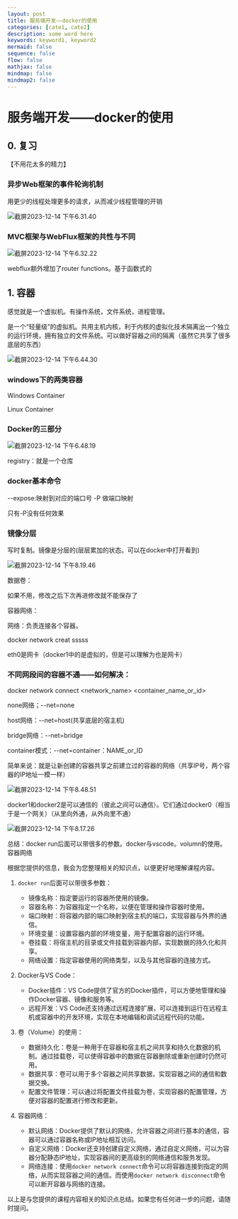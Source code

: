 ```yaml
---
layout: post
title: 服务端开发——docker的使用
categories: [cate1, cate2]
description: some word here
keywords: keyword1, keyword2
mermaid: false
sequence: false
flow: false
mathjax: false
mindmap: false
mindmap2: false
---
```


# 服务端开发——docker的使用

## 0. 复习

【不用花太多的精力】

### 异步Web框架的事件轮询机制

用更少的线程处理更多的请求，从而减少线程管理的开销

![截屏2023-12-14 下午6.31.40](https://github.com/ShadowOnYOU/images/blob/main/test202312141831910.png?raw=true)

### MVC框架与WebFlux框架的共性与不同

![截屏2023-12-14 下午6.32.22](https://github.com/ShadowOnYOU/images/blob/main/test202312141832810.png?raw=true)

webflux额外增加了router functions。基于函数式的

## 1. 容器

感觉就是一个虚拟机。有操作系统，文件系统，进程管理。

是一个“轻量级”的虚拟机。共用主机内核，利于内核的虚拟化技术隔离出一个独立的运行环境，拥有独立的文件系统。可以做好容器之间的隔离（虽然它共享了很多底层的东西）

![截屏2023-12-14 下午6.44.30](https://github.com/ShadowOnYOU/images/blob/main/test202312141844626.png?raw=true)

### windows下的两类容器

Windows Container

Linux Container

### Docker的三部分

![截屏2023-12-14 下午6.48.19](https://github.com/ShadowOnYOU/images/blob/main/test202312141848533.png?raw=true)

registry：就是一个仓库

### docker基本命令

--expose:映射到对应的端口号 -P 做端口映射

只有-P没有任何效果

### 镜像分层

写时复制。镜像是分层的(层层累加的状态。可以在docker中打开看到)

![截屏2023-12-14 下午8.19.46](https://github.com/ShadowOnYOU/images/blob/main/test202312142019848.png?raw=true)

数据卷：

如果不用，修改之后下次再进修改就不能保存了

容器网络：

网络：负责连接各个容器。

docker network creat sssss

eth0是网卡（docker1中的是虚拟的，但是可以理解为也是网卡）

### 不同网段间的容器不通——如何解决：

docker network connect <network_name> <container_name_or_id>

none网络；--net=none

host网络：--net=host(共享底层的宿主机)

bridge网络：--net=bridge

container模式：--net=container：NAME_or_ID

简单来说：就是让新创建的容器共享之前建立过的容器的网络（共享IP号，两个容器的IP地址一模一样）





![截屏2023-12-14 下午8.48.51](https://github.com/ShadowOnYOU/images/blob/main/test202312142048912.png?raw=true)

docker1和docker2是可以通信的（彼此之间可以通信）。它们通过docker0（相当于是一个网关）（从里向外通，从外向里不通）



![截屏2023-12-14 下午8.17.26](https://github.com/ShadowOnYOU/images/blob/main/test202312142017482.png?raw=true)

总结：docker run后面可以带很多的参数。docker与vscode。volumn的使用。容器网络

根据您提供的信息，我会为您整理相关的知识点，以便更好地理解课程内容。

1. `docker run`后面可以带很多参数：
   - 镜像名称：指定要运行的容器所使用的镜像。
   - 容器名称：为容器指定一个名称，以便在管理和操作容器时使用。
   - 端口映射：将容器内部的端口映射到宿主机的端口，实现容器与外界的通信。
   - 环境变量：设置容器内部的环境变量，用于配置容器的运行环境。
   - 卷挂载：将宿主机的目录或文件挂载到容器内部，实现数据的持久化和共享。
   - 网络设置：指定容器使用的网络类型，以及与其他容器的连接方式。

2. Docker与VS Code：
   - Docker插件：VS Code提供了官方的Docker插件，可以方便地管理和操作Docker容器、镜像和服务等。
   - 远程开发：VS Code还支持通过远程连接扩展，可以连接到运行在远程主机或容器中的开发环境，实现在本地编辑和调试远程代码的功能。

3. 卷（Volume）的使用：
   - 数据持久化：卷是一种用于在容器和宿主机之间共享和持久化数据的机制。通过挂载卷，可以使得容器中的数据在容器删除或重新创建时仍然可用。
   - 数据共享：卷可以用于多个容器之间共享数据，实现容器之间的通信和数据交换。
   - 配置文件管理：可以通过将配置文件挂载为卷，实现容器的配置管理，方便对容器的配置进行修改和更新。

4. 容器网络：
   - 默认网络：Docker提供了默认的网络，允许容器之间进行基本的通信，容器可以通过容器名称或IP地址相互访问。
   - 自定义网络：Docker还支持创建自定义网络，通过自定义网络，可以为容器分配静态IP地址，实现容器间的更高级别的网络通信和服务发现。
   - 网络连接：使用`docker network connect`命令可以将容器连接到指定的网络，从而实现容器之间的通信。而使用`docker network disconnect`命令可以断开容器与网络的连接。

以上是与您提供的课程内容相关的知识点总结。如果您有任何进一步的问题，请随时提问。
